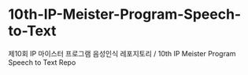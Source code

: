 # 10th-IP-Meister-Program-Speech-to-Text
제10회 IP 마이스터 프로그램 음성인식 레포지토리 / 10th IP Meister Program Speech to Text Repo
